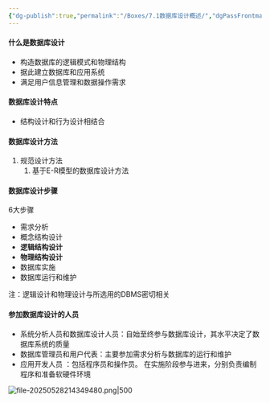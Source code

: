 ```yaml
---
{"dg-publish":true,"permalink":"/Boxes/7.1数据库设计概述/","dgPassFrontmatter":true,"created":"2025-05-28T21:29:53.961+08:00","updated":"2025-05-28T21:43:52.887+08:00"}
---
```


#### 什么是数据库设计
- 构造数据库的逻辑模式和物理结构
- 据此建立数据库和应用系统
- 满足用户信息管理和数据操作需求

#### 数据库设计特点
- 结构设计和行为设计相结合

#### 数据库设计方法
1. 规范设计方法
	1. 基于E-R模型的数据库设计方法

#### 数据库设计步骤
6大步骤
- 需求分析
- 概念结构设计
- **逻辑结构设计**
- **物理结构设计**
- 数据库实施
- 数据库运行和维护

注：逻辑设计和物理设计与所选用的DBMS密切相关

#### 参加数据库设计的人员
- 系统分析人员和数据库设计人员：自始至终参与数据库设计，其水平决定了数据库系统的质量
- 数据库管理员和用户代表：主要参加需求分析与数据库的运行和维护
- 应用开发人员 ：包括程序员和操作员。 在实施阶段参与进来，分别负责编制程序和准备软硬件环境

![file-20250528214349480.png|500](/img/user/images/7.1%E6%95%B0%E6%8D%AE%E5%BA%93%E8%AE%BE%E8%AE%A1%E6%A6%82%E8%BF%B0/file-20250528214349480.png)